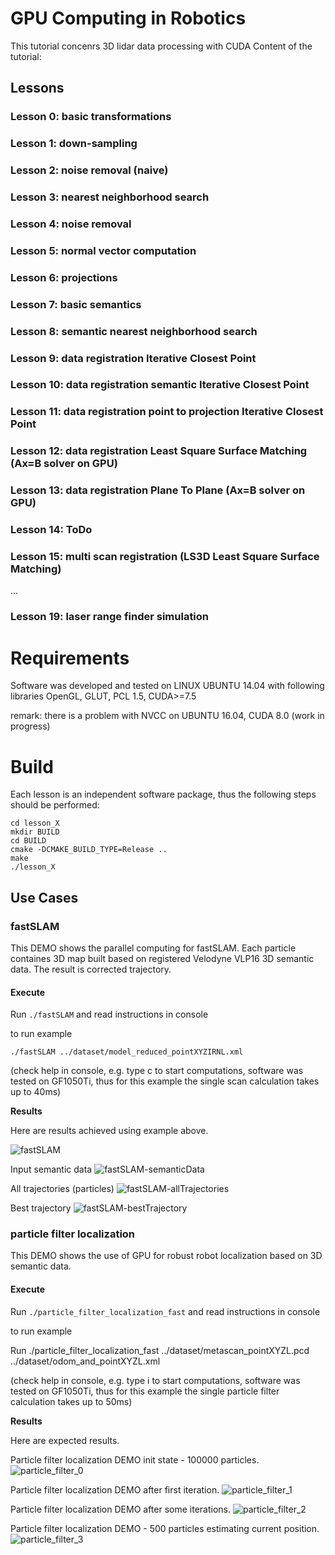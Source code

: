 # GPU Computing in Robotics

This tutorial concenrs 3D lidar data processing with CUDA
Content of the tutorial:

## Lessons

### Lesson 0: basic transformations

### Lesson 1: down-sampling

### Lesson 2: noise removal (naive)

### Lesson 3: nearest neighborhood search

### Lesson 4: noise removal

### Lesson 5: normal vector computation

### Lesson 6: projections

### Lesson 7: basic semantics

### Lesson 8: semantic nearest neighborhood search

### Lesson 9: data registration Iterative Closest Point

### Lesson 10: data registration semantic Iterative Closest Point

### Lesson 11: data registration point to projection Iterative Closest Point

### Lesson 12: data registration Least Square Surface Matching (Ax=B solver on GPU)

### Lesson 13: data registration Plane To Plane (Ax=B solver on GPU)

### Lesson 14: ToDo

### Lesson 15: multi scan registration (LS3D Least Square Surface Matching)
...

### Lesson 19: laser range finder simulation

# Requirements

Software was developed and tested on LINUX UBUNTU 14.04 with following libraries
OpenGL, GLUT, PCL 1.5, CUDA>=7.5

remark: there is a problem with NVCC on UBUNTU 16.04, CUDA 8.0 (work in progress)

# Build
Each lesson is an independent software package, thus the following steps should be performed:
```
cd lesson_X
mkdir BUILD
cd BUILD
cmake -DCMAKE_BUILD_TYPE=Release ..
make
./lesson_X
```
## Use Cases

### fastSLAM
This DEMO shows the parallel computing for fastSLAM. Each particle containes 3D map built based on registered Velodyne VLP16 3D semantic data. The result is corrected trajectory.

#### Execute

Run `./fastSLAM` and read instructions in console


to run example
```
./fastSLAM ../dataset/model_reduced_pointXYZIRNL.xml
```
(check help in console, e.g. type c to start computations, software was tested on GF1050Ti, thus for this example the single scan calculation takes up to 40ms)

**Results**

Here are results achieved using example above.

![fastSLAM](images/fastSLAM.jpg)

Input semantic data
![fastSLAM-semanticData](images/fastSLAM-semanticData.png)

All trajectories (particles)
![fastSLAM-allTrajectories](images/fastSLAM-allTrajectories.png)

Best trajectory
![fastSLAM-bestTrajectory](images/fastSLAM-bestTrajectory.png)

### particle filter localization
This DEMO shows the use of GPU for robust robot localization based on 3D semantic data.

#### Execute

Run `./particle_filter_localization_fast` and read instructions in console

to run example

Run ./particle_filter_localization_fast ../dataset/metascan_pointXYZL.pcd ../dataset/odom_and_pointXYZL.xml

(check help in console, e.g. type i to start computations, software was tested on GF1050Ti, thus for this example the single particle filter calculation takes up to 50ms)

**Results**

Here are expected results.

Particle filter localization DEMO init state - 100000 particles.
![particle_filter_0](images/particle_filter_0.png)

Particle filter localization DEMO after first iteration.
![particle_filter_1](images/particle_filter_1.png)

Particle filter localization DEMO after some iterations.
![particle_filter_2](images/particle_filter_2.png)

Particle filter localization DEMO - 500 particles estimating current position.
![particle_filter_3](images/particle_filter_3.png)




